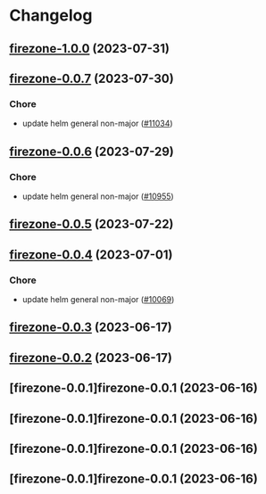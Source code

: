 # Changelog




## [firezone-1.0.0](https://github.com/truecharts/charts/compare/firezone-0.0.7...firezone-1.0.0) (2023-07-31)




## [firezone-0.0.7](https://github.com/truecharts/charts/compare/firezone-0.0.6...firezone-0.0.7) (2023-07-30)

### Chore

- update helm general non-major ([#11034](https://github.com/truecharts/charts/issues/11034))
  
  


## [firezone-0.0.6](https://github.com/truecharts/charts/compare/firezone-0.0.5...firezone-0.0.6) (2023-07-29)

### Chore

- update helm general non-major ([#10955](https://github.com/truecharts/charts/issues/10955))
  
  


## [firezone-0.0.5](https://github.com/truecharts/charts/compare/firezone-0.0.4...firezone-0.0.5) (2023-07-22)




## [firezone-0.0.4](https://github.com/truecharts/charts/compare/firezone-0.0.3...firezone-0.0.4) (2023-07-01)

### Chore

- update helm general non-major ([#10069](https://github.com/truecharts/charts/issues/10069))
  
  


## [firezone-0.0.3](https://github.com/truecharts/charts/compare/firezone-0.0.2...firezone-0.0.3) (2023-06-17)




## [firezone-0.0.2](https://github.com/truecharts/charts/compare/firezone-0.0.1...firezone-0.0.2) (2023-06-17)




## [firezone-0.0.1]firezone-0.0.1 (2023-06-16)




## [firezone-0.0.1]firezone-0.0.1 (2023-06-16)




## [firezone-0.0.1]firezone-0.0.1 (2023-06-16)




## [firezone-0.0.1]firezone-0.0.1 (2023-06-16)

